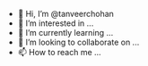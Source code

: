 - 👋 Hi, I’m @tanveerchohan
- 👀 I’m interested in ...
- 🌱 I’m currently learning ...
- 💞️ I’m looking to collaborate on ...
- 📫 How to reach me ...

<!---
tanveerchohan/tanveerchohan is a ✨ special ✨ repository because its `README.md` (this file) appears on your GitHub profile.
You can click the Preview link to take a look at your changes.
--->

